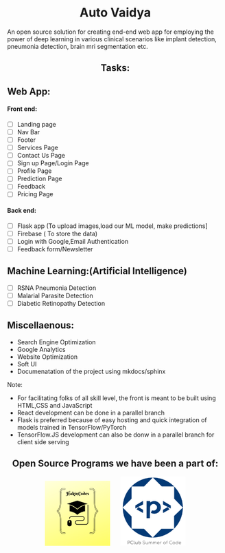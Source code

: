 <h1 align = "center">Auto Vaidya</h1>

An open source solution for creating end-end web app for employing the power of deep learning in various clinical scenarios like implant detection, pneumonia detection, brain mri segmentation etc.

<h2 align = "center">Tasks:</h2>

## Web App:

#### Front end:

- [ ] Landing page
- [ ] Nav Bar
- [ ] Footer
- [ ] Services Page
- [ ] Contact Us Page
- [ ] Sign up Page/Login Page
- [ ] Profile Page
- [ ] Prediction Page
- [ ] Feedback
- [ ] Pricing Page

#### Back end:

- [ ] Flask app (To upload images,load our ML model, make predictions]
- [ ] Firebase ( To store the data)
- [ ] Login with Google,Email Authentication
- [ ] Feedback form/Newsletter

## Machine Learning:(Artificial Intelligence)

- [ ] RSNA Pneumonia Detection
- [ ] Malarial Parasite Detection
- [ ] Diabetic Retinopathy Detection

## Miscellaenous:

- Search Engine Optimization
- Google Analytics
- Website Optimization
- Soft UI
- Documenatation of the project using mkdocs/sphinx

Note:

- For facilitating folks of all skill level, the front is meant to be built using HTML,CSS and JavaScript
- React development can be done in a parallel branch
- Flask is preferred because of easy hosting and quick integration of models trained in TensorFlow/PyTorch
- TensorFlow.JS development can also be donw in a parallel branch for client side serving

<h2 align="center"><b>Open Source Programs we have been a part of:</b></h2>
<p align="center">
<img width=30% src="assets/hakin_codes.png">&ensp;&ensp;&ensp;
<img width=30% src="assets/psoc_logo.png">
</p> 